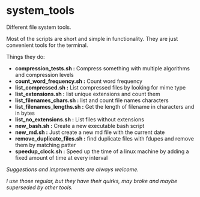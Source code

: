
# system_tools

Different file system tools.

Most of the scripts are short and simple in functionality.
They are just convenient tools for the terminal.

Things they do:
- **compression_tests.sh      :**  Compress something with multiple algorithms and compression levels
- **count_word_frequency.sh   :**  Count word frequency
- **list_compressed.sh        :**  List compressed files by looking for mime type
- **list_extensions.sh        :**  list unique extensions and count them
- **list_filenames_chars.sh   :**  list and count file names characters 
- **list_filenames_lengths.sh :**  Get the length of filename in characters and in bytes
- **list_no_extensions.sh     :**  List files without extensions
- **new_bash.sh               :**  Create a new executable bash script
- **new_md.sh                 :**  Just create a new md file with the current date
- **remove_duplicate_files.sh :**  find duplicate files with fdupes and remove them by matching patter
- **speedup_clock.sh          :**  Speed up the time of a linux machine by adding a fixed amount of time at every interval




*Suggestions and improvements are always welcome.*

*I use those regular, but they have their quirks, may broke and maybe superseded by other tools.*
